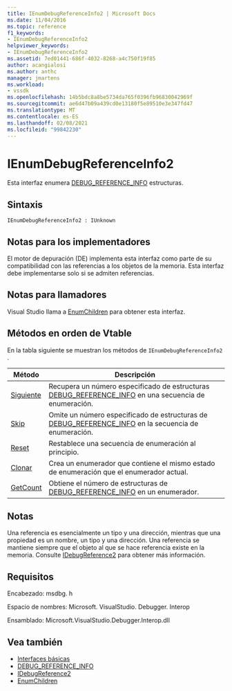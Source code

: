 ```yaml
---
title: IEnumDebugReferenceInfo2 | Microsoft Docs
ms.date: 11/04/2016
ms.topic: reference
f1_keywords:
- IEnumDebugReferenceInfo2
helpviewer_keywords:
- IEnumDebugReferenceInfo2
ms.assetid: 7ed01441-686f-4032-8268-a4c750f19f85
author: acangialosi
ms.author: anthc
manager: jmartens
ms.workload:
- vssdk
ms.openlocfilehash: 14b5bdc8a8be5734da765f0396fb96830042969f
ms.sourcegitcommit: ae6d47b09a439cd0e13180f5e89510e3e347fd47
ms.translationtype: MT
ms.contentlocale: es-ES
ms.lasthandoff: 02/08/2021
ms.locfileid: "99842230"
---
```

# <a name="ienumdebugreferenceinfo2"></a>IEnumDebugReferenceInfo2
Esta interfaz enumera [DEBUG_REFERENCE_INFO](../../../extensibility/debugger/reference/debug-reference-info.md) estructuras.

## <a name="syntax"></a>Sintaxis

```
IEnumDebugReferenceInfo2 : IUnknown
```

## <a name="notes-for-implementers"></a>Notas para los implementadores
 El motor de depuración (DE) implementa esta interfaz como parte de su compatibilidad con las referencias a los objetos de la memoria. Esta interfaz debe implementarse solo si se admiten referencias.

## <a name="notes-for-callers"></a>Notas para llamadores
 Visual Studio llama a [EnumChildren](../../../extensibility/debugger/reference/idebugreference2-enumchildren.md) para obtener esta interfaz.

## <a name="methods-in-vtable-order"></a>Métodos en orden de Vtable
 En la tabla siguiente se muestran los métodos de `IEnumDebugReferenceInfo2` .

|Método|Descripción|
|------------|-----------------|
|[Siguiente](../../../extensibility/debugger/reference/ienumdebugreferenceinfo2-next.md)|Recupera un número especificado de estructuras [DEBUG_REFERENCE_INFO](../../../extensibility/debugger/reference/debug-reference-info.md) en una secuencia de enumeración.|
|[Skip](../../../extensibility/debugger/reference/ienumdebugreferenceinfo2-skip.md)|Omite un número especificado de estructuras de [DEBUG_REFERENCE_INFO](../../../extensibility/debugger/reference/debug-reference-info.md) en la secuencia de enumeración.|
|[Reset](../../../extensibility/debugger/reference/ienumdebugreferenceinfo2-reset.md)|Restablece una secuencia de enumeración al principio.|
|[Clonar](../../../extensibility/debugger/reference/ienumdebugreferenceinfo2-clone.md)|Crea un enumerador que contiene el mismo estado de enumeración que el enumerador actual.|
|[GetCount](../../../extensibility/debugger/reference/ienumdebugreferenceinfo2-getcount.md)|Obtiene el número de estructuras de [DEBUG_REFERENCE_INFO](../../../extensibility/debugger/reference/debug-reference-info.md) en un enumerador.|

## <a name="remarks"></a>Notas
 Una referencia es esencialmente un tipo y una dirección, mientras que una propiedad es un nombre, un tipo y una dirección. Una referencia se mantiene siempre que el objeto al que se hace referencia existe en la memoria. Consulte [IDebugReference2](../../../extensibility/debugger/reference/idebugreference2.md) para obtener más información.

## <a name="requirements"></a>Requisitos
 Encabezado: msdbg. h

 Espacio de nombres: Microsoft. VisualStudio. Debugger. Interop

 Ensamblado: Microsoft.VisualStudio.Debugger.Interop.dll

## <a name="see-also"></a>Vea también
- [Interfaces básicas](../../../extensibility/debugger/reference/core-interfaces.md)
- [DEBUG_REFERENCE_INFO](../../../extensibility/debugger/reference/debug-reference-info.md)
- [IDebugReference2](../../../extensibility/debugger/reference/idebugreference2.md)
- [EnumChildren](../../../extensibility/debugger/reference/idebugreference2-enumchildren.md)
